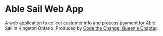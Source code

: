 # Able Sail Web App
A web application to collect customer info and process payment for Able Sail in Kingston Ontario.
Produced by [Code the Change: Queen's Chapter](http://queenscodethechange.com/).
